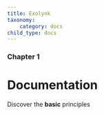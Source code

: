 ```yaml
---
title: Exolynk
taxonomy:
    category: docs
child_type: docs
---
```


### Chapter 1

# Documentation

Discover the **basic** principles
